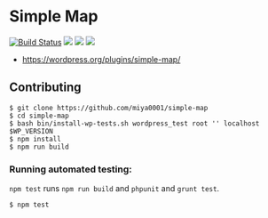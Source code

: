 # Simple Map

[![Build Status](https://travis-ci.org/miya0001/simple-map.svg)](https://travis-ci.org/miya0001/simple-map)
[![](https://img.shields.io/wordpress/plugin/dt/simple-map.svg)](https://wordpress.org/plugins/simple-map/)
[![](https://img.shields.io/wordpress/v/simple-map.svg)](https://wordpress.org/plugins/simple-map/)
[![](https://img.shields.io/wordpress/plugin/r/simple-map.svg)](https://wordpress.org/plugins/simple-map/)

* https://wordpress.org/plugins/simple-map/

## Contributing

```
$ git clone https://github.com/miya0001/simple-map
$ cd simple-map
$ bash bin/install-wp-tests.sh wordpress_test root '' localhost $WP_VERSION
$ npm install
$ npm run build
```

### Running automated testing:

`npm test` runs `npm run build` and `phpunit` and `grunt test`.

```
$ npm test
```
